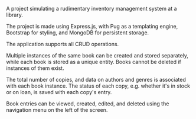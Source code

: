 A project simulating a rudimentary inventory management system at a library.

The project is made using Express.js, with Pug as a templating engine, Bootstrap for styling, and MongoDB for persistent storage. 

The application supports all CRUD operations. 

Multiple instances of the same book can be created and stored separately, while each book is stored as a unique entity. Books cannot be deleted if instances of them exist. 

The total number of copies, and data on authors and genres is associated with each book instance. The status of each copy, e.g. whether it's in stock or on loan, is saved with each copy's entry.

Book entries can be viewed, created, edited, and deleted using the navigation menu on the left of the screen. 